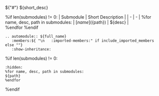 ${"#"} ${short_desc}

%if len(submodules) != 0:
| Submodule | Short Description |
| - | - |
%for name, desc, path in submodules:
| [${name}](${path})  | ${desc}  |  
%endfor
%endif


```{eval-rst}
.. automodule:: ${full_name}
   :members:${ "\n   :imported-members:" if include_imported_members else ""}
   :show-inheritance:
```

%if len(submodules) != 0:
```{toctree}
:hidden:
%for name, desc, path in submodules:
${path}
%endfor
```
%endif